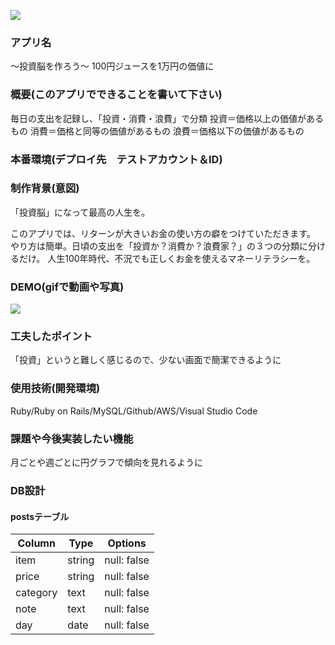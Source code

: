 ![](https://i.gyazo.com/5cc71cc0db96cd05db40e22ea09893dc.png)

### アプリ名
  〜投資脳を作ろう〜
  100円ジュースを1万円の価値に

### 概要(このアプリでできることを書いて下さい)
  毎日の支出を記録し、「投資・消費・浪費」で分類
    投資＝価格以上の価値があるもの
    消費＝価格と同等の価値があるもの
    浪費＝価格以下の価値があるもの

### 本番環境(デプロイ先　テストアカウント＆ID)
    
### 制作背景(意図)
「投資脳」になって最高の人生を。

 このアプリでは、リターンが大きいお金の使い方の癖をつけていただきます。
 やり方は簡単。日頃の支出を「投資か？消費か？浪費家？」の３つの分類に分けるだけ。
 人生100年時代、不況でも正しくお金を使えるマネーリテラシーを。


### DEMO(gifで動画や写真)
![](https://i.gyazo.com/fac4b286a972ad923a265769952706d8.jpg)



### 工夫したポイント  
  「投資」というと難しく感じるので、少ない画面で簡潔できるように

### 使用技術(開発環境)
  Ruby/Ruby on Rails/MySQL/Github/AWS/Visual Studio Code


### 課題や今後実装したい機能
  月ごとや週ごとに円グラフで傾向を見れるように

### DB設計

#### postsテーブル
|Column|Type|Options|
|------|----|-------|
|item|string|null: false|
|price|string|null: false|
|category|text|null: false|
|note|text|null: false|
|day|date|null: false|
